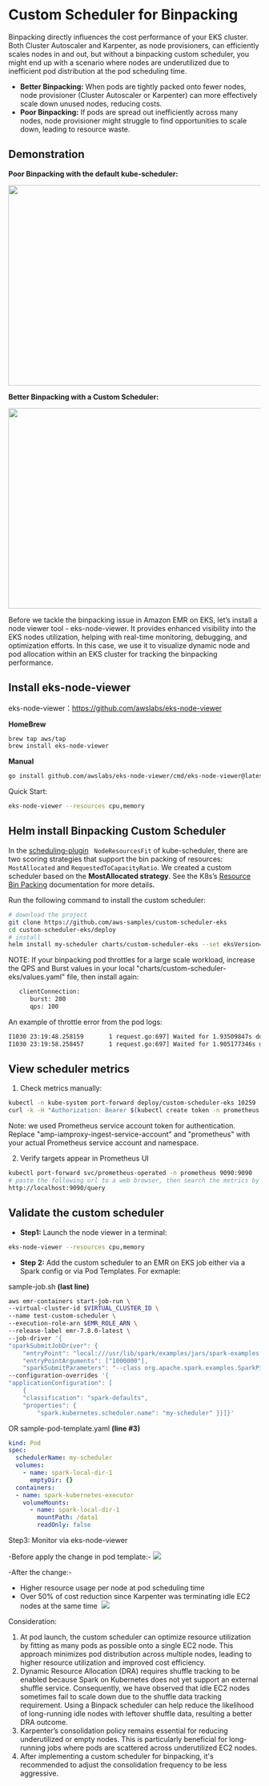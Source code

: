 # **Custom Scheduler for Binpacking**
Binpacking directly influences the cost performance of your EKS cluster. Both Cluster Autoscaler and Karpenter, as node provisioners, can efficiently scales nodes in and out, but without a binpacking custom scheduler, you might end up with a scenario where nodes are underutilized due to inefficient pod distribution at the pod scheduling time.

-   **Better Binpacking:** When pods are tightly packed onto fewer nodes, node provisioner (Cluster Autoscaler or Karpenter) can more effectively scale down unused nodes, reducing costs.
-   **Poor Binpacking:** If pods are spread out inefficiently across many nodes, node provisioner might struggle to find opportunities to scale down, leading to resource waste.

## Demonstration
**Poor Binpacking with the default kube-scheduler:**
<p align="center">
  <img src="../resources/images/nonbinpack.gif" width="640" height="400"/>
</p>

**Better Binpacking with a Custom Scheduler:**
<p align="center">
  <img src="../resources/images/binpack.gif" width="640" height="400"/>
</p>

Before we tackle the binpacking issue in Amazon EMR on EKS, let’s install a node viewer tool - eks-node-viewer. It 
provides enhanced visibility into the EKS nodes utilization, helping with real-time monitoring, debugging, and optimization efforts. In this case, we use it to visualize dynamic node and pod allocation within an EKS cluster for tracking the binpacking performance.

## Install eks-node-viewer

eks-node-viewer：https://github.com/awslabs/eks-node-viewer

**HomeBrew**
```bash
brew tap aws/tap
brew install eks-node-viewer
```
**Manual**
```bash
go install github.com/awslabs/eks-node-viewer/cmd/eks-node-viewer@latest
```

Quick Start:
```bash
eks-node-viewer --resources cpu,memory
```

## Helm install Binpacking Custom Scheduler

In the [scheduling-plugin](https://kubernetes.io/docs/reference/scheduling/config/#scheduling-plugins) ` NodeResourcesFit` of kube-scheduler, there are two scoring strategies that support the bin packing of resources:       `MostAllocated` and `RequestedToCapacityRatio`. We created a custom scheduler based on the **MostAllocated strategy**. See the K8s’s [Resource Bin Packing](https://kubernetes.io/docs/concepts/scheduling-eviction/resource-bin-packing/) documentation for more details.

Run the following command to install the custom scheduler:
```bash
# download the project
git clone https://github.com/aws-samples/custom-scheduler-eks
cd custom-scheduler-eks/deploy
# install
helm install my-scheduler charts/custom-scheduler-eks --set eksVersion=1.33 --set schedulerName=my-scheduler -n kube-system
```

NOTE: If your binpacking pod throttles for a large scale workload, increase the QPS and Burst values in your local     "charts/custom-scheduler-eks/values.yaml" file, then install again:
```bash
   clientConnection:
      burst: 200
      qps: 100
```
An example of throttle error from the pod logs:
```bash
I1030 23:19:48.258159       1 request.go:697] Waited for 1.93509847s due to client-side throttling, not priority and fairness, request: POST:https://10.100.0.1:443/apis/events.k8s.io/v1/namespa...vents
I1030 23:19:58.258457       1 request.go:697] Waited for 1.905177346s due to client-side throttling, not priority and fairness, request: POST:https://10.100.0.1:443/apis/events.k8s.io/v1/namespa...
```

## View scheduler metrics
1. Check metrics manually:
```bash
kubectl -n kube-system port-forward deploy/custom-scheduler-eks 10259
curl -k -H "Authorization: Bearer $(kubectl create token -n prometheus amp-iamproxy-ingest-service-account)" https://localhost:10259/metrics | grep "scheduler_"
```
Note: we used Prometheus service account token for authentication. Replace "amp-iamproxy-ingest-service-account" and "prometheus" with your actual Prometheus service account and namespace. 

2. Verify targets appear in Prometheus UI
```bash
kubectl port-forward svc/prometheus-operated -n prometheus 9090:9090
# paste the following url to a web browser, then search the metrics by a prefix scheduler_
http://localhost:9090/query
```

## Validate the custom scheduler

- **Step1:** Launch the node viewer in a terminal:
```bash
eks-node-viewer --resources cpu,memory
```

- **Step 2:** Add the custom scheduler to an EMR on EKS job either via a Spark config or via Pod Templates. For exmaple:

sample-job.sh **(last line)**
```bash
aws emr-containers start-job-run \
--virtual-cluster-id $VIRTUAL_CLUSTER_ID \
--name test-custom-scheduler \
--execution-role-arn $EMR_ROLE_ARN \
--release-label emr-7.8.0-latest \
--job-driver '{
"sparkSubmitJobDriver": {
    "entryPoint": "local:///usr/lib/spark/examples/jars/spark-examples.jar", 
    "entryPointArguments": ["1000000"],
    "sparkSubmitParameters": "--class org.apache.spark.examples.SparkPi --conf spark.executor.instances=10" }}' \
--configuration-overrides '{
"applicationConfiguration": [
    {
    "classification": "spark-defaults", 
    "properties": {
        "spark.kubernetes.scheduler.name": "my-scheduler" }}]}'
```
OR sample-pod-template.yaml **(line #3)**
```yaml
kind: Pod
spec:
  schedulerName: my-scheduler
  volumes:
    - name: spark-local-dir-1
      emptyDir: {}
  containers:
  - name: spark-kubernetes-executor
    volumeMounts:
      - name: spark-local-dir-1
        mountPath: /data1
        readOnly: false    
```

Step3: Monitor via eks-node-viewer 

-Before apply the change in pod template:-
![](resources/images/before-binpack.png)

-After the change:-

*  Higher resource usage per node at pod scheduling time
*  Over 50% of cost reduction since Karpenter was terminating idle EC2 nodes at the same time 
![](resources/images/after-binpack.png)

Consideration:

1. At pod launch, the custom scheduler can optimize resource utilization by fitting as many pods as possible onto a single EC2 node. This approach minimizes pod distribution across multiple nodes, leading to higher resource utilization and improved cost efficiency.
2. Dynamic Resource Allocation (DRA) requires shuffle tracking to be enabled because Spark on Kubernetes does not yet support an external shuffle service. Consequently, we have observed that idle EC2 nodes sometimes fail to scale down due to the shuffle data tracking requirement. Using a Binpack scheduler can help reduce the likelihood of long-running idle nodes with leftover shuffle data, resulting a better DRA outcome.
3. Karpenter’s consolidation policy remains essential for reducing underutilized or empty nodes. This is particularly beneficial for long-running jobs where pods are scattered across underutilized EC2 nodes.
4. After implementing a custom scheduler for binpacking, it's recommended to adjust the consolidation frequency to be less aggressive.